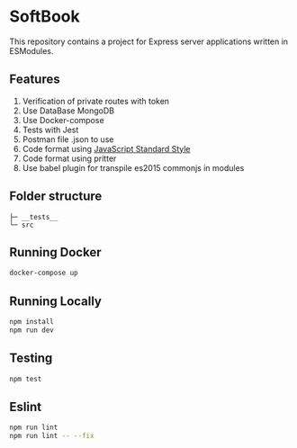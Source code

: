 # SoftBook

This repository contains a project for Express server applications written in ESModules.

## Features

  1. Verification of private routes with token
  2. Use DataBase MongoDB
  3. Use Docker-compose 
  4. Tests with Jest
  5. Postman file .json to use 
  6. Code format using [JavaScript Standard Style](https://standardjs.com/)
  7. Code format using pritter
  8. Use babel plugin for transpile es2015 commonjs in modules
 
## Folder structure

```shell
├─ __tests__
└─ src 
```
## Running Docker

```bash
docker-compose up
```

## Running Locally

```bash
npm install
npm run dev
```


## Testing

```bash
npm test
```

## Eslint

```bash
npm run lint
npm run lint -- --fix
```
